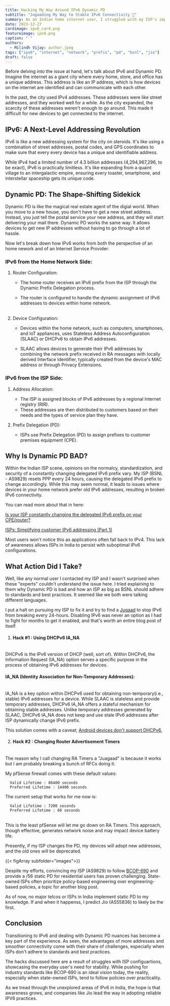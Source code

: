 ```yaml
---
title: Hacking My Way Around IPv6 Dynamic PD
subtitle: "Jugaading My Way to Stable IPv6 Connectivity 🔨"
summary: As an Indian home internet user, I struggled with my ISP's improper IPv6 configuration and resorted to workaround router hacks to maintain stable connectivity, showcasing the need for proper implementation of IPv6 standards.
date: 2023-12-27
cardimage: ipv6_card.png
featureimage: ipv6.png
caption: " "
authors:
  - Milindh Vijay: author.jpeg
tags: ["ipv6", "internet", "network", "prefix", "pd", "bsnl", "jio"]
draft: false
---
```


Before delving into the issue at hand, let's talk about IPv6 and Dynamic PD. Imagine the internet as a giant city where every home, store, and office has a unique address. This address is like an IP address, which is how devices on the internet are identified and can communicate with each other.

In the past, the city used IPv4 addresses. These addresses were like street addresses, and they worked well for a while. As the city expanded, the scarcity of these addresses weren't enough to go around. This made it difficult for new devices to get connected to the internet.

## IPv6: A Next-Level Addressing Revolution

IPv6 is like a new addressing system for the city on steroids. It's like using a combination of street addresses, postal codes, and GPS coordinates to make sure that every every device has a unique and identifiable address. 

While IPv4 had a limited number of 4.3 billion addresses (4,294,967,296, to be exact), IPv6 is practically limitless. It's like expanding from a quaint village to an intergalactic empire, ensuring every toaster, smartphone, and interstellar spaceship gets its unique code.

## Dynamic  PD: The Shape-Shifting Sidekick

Dynamic PD is like the magical real estate agent of the digial world. When you move to a new house, you don't have to get a new street address. Instead, you just tell the postal service your new address, and they will start delivering your mail there. Dynamic PD works the same way. It allows devices to get new IP addresses without having to go through a lot of hassle.

Now let's break down how IPv6 works from both the perspective of an home nework and of an Internet Service Provider:

### IPv6 from the Home Network Side:

1. Router Configuration:

    - The home router receives an IPv6 prefix from the ISP through the Dynamic Prefix Delegation process.
    
    - The router is configured to handle the dynamic assignment of IPv6 addresses to devices within home network.<br><br>

2. Device Configuration:

    - Devices within the home network, such as computers, smartphones, and IoT appliances, uses Stateless Address Autoconfiguration (SLAAC) or DHCPv6 to obtain IPv6 addresses.

    - SLAAC allows devices to generate their IPv6 addresses by combining the network prefix received in RA messages with locally derived Interface Identifier, typically created from the device's MAC address or through Privacy Extensions.


### IPv6 from the ISP Side:

1. Address Allocation:

    - The ISP is assigned blocks of IPv6 addresses by a regional Internet registry (RIR).
    - These addresses are then distributed to customers based on their needs and the types of service plan they have.

2. Prefix Delegation (PD):

    - ISPs use Prefix Delegation (PD) to assign prefixes to customer premises equipment (CPE).

## Why Is Dynamic PD BAD?

Within the Indian ISP scene, opinions on the normalcy, standardization, and security of a constantly changing delegated IPv6 prefix vary. My ISP (BSNL - AS9829) resets PPP every 24 hours, causing the delegated IPv6 prefix to change accordingly. While this may seem normal, it leads to issues where devices in your home network prefer old IPv6 addresses, resulting in broken IPv6 connectivity.

You can read more about that in here:

[Is your ISP constantly changing the delegated IPv6 prefix on your CPE/router?](https://www.6connect.com/blog/is-your-isp-constantly-changing-the-delegated-ipv6-prefix-on-your-cpe-router/)


[ISPs: Simplifying customer IPv6 addressing (Part 1)](https://blog.apnic.net/2017/07/07/isps-simplifying-customer-ipv6-addressing-part-1/)


Most users won't notice this as applications often fall back to IPv4. This lack of awareness allows ISPs in India to persist with suboptimal IPv6 configurations.

## What Action Did I Take?

Well, like any normal user I contacted my ISP and I wasn't surprised when these "experts" couldn't understand the issue here. I tried explaining to them why Dynamic PD is bad and how an ISP as big as BSNL should adhere to standards and best practices. It seemed like we both were talking different languages. 

I put a halt on pursuing my ISP to fix it and try to find a [Jugaad](https://en.wikipedia.org/wiki/Jugaad) to stop IPv6 from breaking every 24-hours. Disabling IPv6 was never an option as I had to fight for months to get it enabled, and that's worth an entire blog post of itself.<br>

1. #### Hack #1 : Using DHCPv6 IA_NA<br><br>

DHCPv6 is the IPv6 version of DHCP (well, sort of). Within DHCPv6, the Information Request (IA_NA) option serves a specific purpose in the process of obtaining IPv6 addresses for devices.

#### IA_NA (Identity Association for Non-Temporary Addresses):

<br> IA_NA is a key option within DHCPv6 used for obtaining non-temporary(i.e., stable) IPv6 addresses for a device. While SLAAC is stateless and provide temporary addresses, DHCPv6 IA_NA offers a stateful mechanism for obtaining stable addresses. Unlike temporary addresses generated by SLAAC, DHCPv6 IA_NA does not keep and use stale IPv6 addresses after ISP dynamically change IPv6 prefix.<br>
    
This solution comes with a caveat; [Android devices don't support DHCPv6.](https://issuetracker.google.com/issues/36949085)<br>

2. #### Hack #2 : Changing Router Advertisement Timers<br><br>

The reason why I call changing RA Timers a "Juagaad" is because it works but I am probably breaking a bunch of RFCs doing it. <br>
    
My pfSense firewall comes with these default values:<br>

```
  Valid Lifetime : 86400 seconds
  Preferred Lifetime : 14400 seconds
```
The current setup that works for me now is:

```
  Valid Lifetime : 7200 seconds
  Preferred Lifetime : 60 seconds
```

<br>This is the least pfSense will let me go down on RA Timers. This approach, though effective, generates network noise and may impact device battery life.

Presently, if my ISP changes the PD, my devices will adopt new addresses, and the old ones will be deprecated.

{{< figArray subfolder="images">}}

Despite my efforts, convincing my ISP (AS9829) to follow [BCOP-690](https://www.ripe.net/publications/docs/ripe-690) and provide a /56 static PD for residential users has proven challenging. State-owned ISPs often prioritize policy-based engineering over engineering-based policies, a topic for another blog post.

As of now, no major telcos or ISPs in India implement static PD to my knowledge. If and when it happenss, I predict Jio (AS55836) to likely be the first.

## Conclusion

Transitioning to IPv6 and dealing with Dynamic PD nuances has become a key part of the experience. As seen, the advantages of more addresses and smoother connectivity come with their share of challenges, especially when ISPs don't adhere to standards and best practices.

The hacks discussed here are a result of struggles with ISP configuartions, showcasing the everyday user's need for stability. While pushing for industry standards like BCOP-690 is an ideal vision today, the reality, especially when state-owned ISPs, tend to follow policies over practicality.

As we tread through the unexplored areas of IPv6 in India, the hope is that awareness grows, and companies like Jio lead the way in adopting reliable IPV6 practices.
